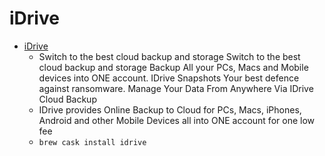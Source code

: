 # iDrive
- [iDrive](https://www.idrive.com/)
  -  Switch to the best cloud backup and storage  Switch to the best cloud backup and storage    Backup All your PCs, Macs and Mobile devices into ONE account.   IDrive Snapshots Your best defence against ransomware.   Manage Your Data From Anywhere Via IDrive Cloud Backup
  - IDrive provides Online Backup to Cloud for PCs, Macs, iPhones, Android and other Mobile Devices all into ONE account for one low fee
  - `brew cask install idrive`
